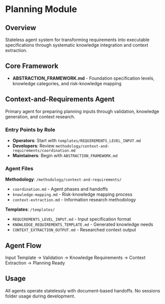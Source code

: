 # Planning Module

## Overview
Stateless agent system for transforming requirements into executable specifications through systematic knowledge integration and context extraction.

## Core Framework
- **ABSTRACTION_FRAMEWORK.md** - Foundation specification levels, knowledge categories, and risk-knowledge mapping

## Context-and-Requirements Agent
Primary agent for preparing planning inputs through validation, knowledge generation, and context research.

### Entry Points by Role
- **Operators**: Start with `templates/REQUIREMENTS_LEVEL_INPUT.md` 
- **Developers**: Review `methodology/context-and-requirements/coordination.md`
- **Maintainers**: Begin with `ABSTRACTION_FRAMEWORK.md`

### Agent Files
**Methodology**: `/methodology/context-and-requirements/`
- `coordination.md` - Agent phases and handoffs
- `knowledge-mapping.md` - Risk-knowledge mapping process  
- `context-extraction.md` - Information research methodology

**Templates**: `/templates/`
- `REQUIREMENTS_LEVEL_INPUT.md` - Input specification format
- `KNOWLEDGE_REQUIREMENTS_TEMPLATE.md` - Generated knowledge needs
- `CONTEXT_EXTRACTION_OUTPUT.md` - Researched context output

## Agent Flow
Input Template → Validation → Knowledge Requirements → Context Extraction → Planning Ready

## Usage
All agents operate statelessly with document-based handoffs. No sessions folder usage during development.